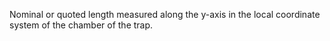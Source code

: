Nominal or quoted length measured along the y-axis in the local coordinate system of the chamber of the trap.